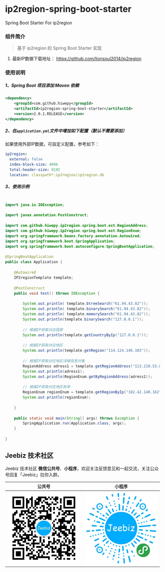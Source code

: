 # ip2region-spring-boot-starter

Spring Boot Starter For ip2region

### 组件简介

 > 基于 ip2region 的 Spring Boot Starter 实现

1. 最新IP数据下载地址： https://github.com/lionsoul2014/ip2region

### 使用说明

##### 1、Spring Boot 项目添加 Maven 依赖

``` xml
<dependency>
	<groupId>com.github.hiwepy</groupId>
	<artifactId>ip2region-spring-boot-starter</artifactId>
	<version>2.0.1.RELEASE</version>
</dependency>
```

##### 2、在`application.yml`文件中增加如下配置（默认不需要添加）

如果使用外部IP数据，可自定义配置，参考如下：

```yaml
ip2region:
  external: false
  index-block-size: 4096
  total-header-size: 8192
  location: classpath*:ip2region/ip2region.db
```


##### 3、使用示例

```java

import java.io.IOException;

import javax.annotation.PostConstruct;

import com.github.hiwepy.ip2region.spring.boot.ext.RegionAddress;
import com.github.hiwepy.ip2region.spring.boot.ext.RegionEnum;
import org.springframework.beans.factory.annotation.Autowired;
import org.springframework.boot.SpringApplication;
import org.springframework.boot.autoconfigure.SpringBootApplication;

@SpringBootApplication
public class Application {

    @Autowired
    IP2regionTemplate template;

    @PostConstruct
    public void test() throws IOException {

        System.out.println( template.btreeSearch("61.94.43.82"));
        System.out.println( template.binarySearch("61.94.43.82"));
        System.out.println( template.memorySearch("61.94.43.82"));
        System.out.println(template.binarySearch("127.0.0.1"));

        // 根据IP获取对应国家
        System.out.println(template.getCountryByIp("127.0.0.1"));

        // 根据IP获取对应地区
        System.out.println(template.getRegion("114.124.146.103"));

        // 根据IP获取对应地区详细信息对象
        RegionAddress adress1 = template.getRegionAddress("113.210.53.80");
        System.out.println(adress1);
        System.out.println(RegionEnum.getByRegionAddress(adress1));

        // 根据IP获取对应地区枚举
        RegionEnum regionEnum = template.getRegionByIp("102.42.140.162");
        System.out.println(regionEnum);

    }

    public static void main(String[] args) throws Exception {
        SpringApplication.run(Application.class, args);
    }

}

```


## Jeebiz 技术社区

Jeebiz 技术社区 **微信公共号**、**小程序**，欢迎关注反馈意见和一起交流，关注公众号回复「Jeebiz」拉你入群。

|公共号|小程序|
|---|---|
| ![](https://raw.githubusercontent.com/hiwepy/static/main/images/qrcode_for_gh_1d965ea2dfd1_344.jpg)| ![](https://raw.githubusercontent.com/hiwepy/static/main/images/gh_09d7d00da63e_344.jpg)|

